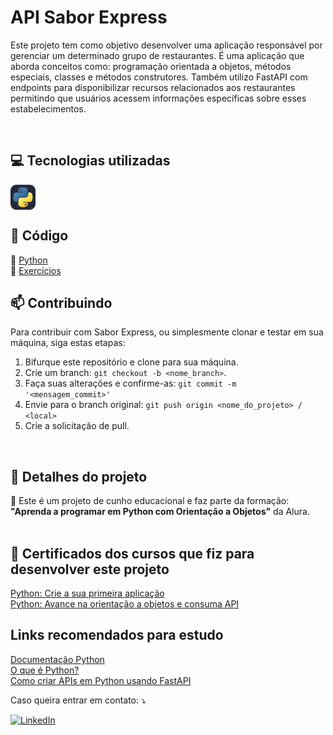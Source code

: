 # API Sabor Express
Este projeto tem como objetivo desenvolver uma aplicação responsável por gerenciar um determinado grupo de restaurantes. 
É uma aplicação que aborda conceitos como: programação orientada a objetos, métodos especiais, classes e métodos construtores. Também utilizo FastAPI com endpoints para disponibilizar recursos relacionados aos restaurantes permitindo que usuários acessem informações específicas sobre esses estabelecimentos. 

<br>


## 💻 Tecnologias utilizadas
<img align="center" src="https://raw.githubusercontent.com/tandpfun/skill-icons/de91fca307a83d75fc5b1f6ce24540454acead41/icons/Python-Dark.svg" alt="Python" height="40" width="40">
<br>

## 💾 Código
📂 [Python](https://github.com/adrianycmc/POO_Sabor-Express/blob/main/app.py)
<br>
📂 [Exercícios](https://github.com/adrianycmc/POO_Sabor-Express/blob/main/Exercicios.ipynb)
<br>


## 📫 Contribuindo 

Para contribuir com Sabor Express, ou simplesmente clonar e testar em sua máquina, siga estas etapas:

1. Bifurque este repositório e clone para sua máquina.
2. Crie um branch: `git checkout -b <nome_branch>`.
3. Faça suas alterações e confirme-as: `git commit -m '<mensagem_commit>'`
4. Envie para o branch original: `git push origin <nome_do_projeto> / <local>`
5. Crie a solicitação de pull.
<br>

## 🔎 Detalhes do projeto

📌 Este é um projeto de cunho educacional e faz parte da formação: **"Aprenda a programar em Python com Orientação a Objetos"** da Alura.
<br>
<br>

## 📜 Certificados dos cursos que fiz para desenvolver este projeto
[Python: Crie a sua primeira aplicação](https://cursos.alura.com.br/user/adrianycmc/course/python-crie-sua-primeira-aplicacao/certificate)
<br>
[Python: Avance na orientação a objetos e consuma API](https://cursos.alura.com.br/user/adrianycmc/course/python-avance-orientacao-objetos-consuma-api/certificate)
<br>

## Links recomendados para estudo
[Documentação Python](https://docs.python.org/pt-br/3/)
<br>
[O que é Python?](https://www.alura.com.br/artigos/python)
<br>
[Como criar APIs em Python usando FastAPI](https://www.alura.com.br/artigos/como-criar-apis-python-usando-fastapi)


<p align="left">
  Caso queira entrar em contato: ⤵️
</p>

<p align="left">

  
[![LinkedIn](https://img.shields.io/badge/LinkedIn-0077B5?style=for-the-badge&logo=linkedin&logoColor=white)](https://www.linkedin.com/in/adrianycmc/)
</p>
